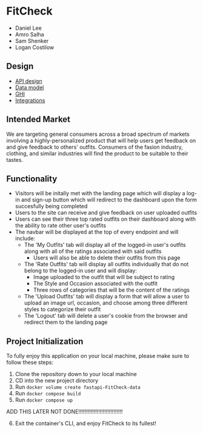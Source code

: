 # FitCheck

- Daniel Lee
- Amro Salha
- Sam Shenker
- Logan Costilow

## Design

- [API design](docs/apis.md)
- [Data model](docs/data-model.md)
- [GHI](docs/ghi.md)
- [Integrations](docs/integrations.md)

## Intended Market

We are targeting general consumers across a broad spectrum of markets involving a highly-personalized product that will help users get feedback on and give feedback to others' outfits. Consumers of the fasion industry, clothing, and similar industries will find the product to be suitable to their tastes.

## Functionality

- Visitors will be initally met with the landing page which will display a log-in and sign-up button which will redirect to the dashboard upon the form succesfully being completed
- Users to the site can receive and give feedback on user uploaded outfits
- Users can see their three top rated outfits on their dashboard along with the ability to rate other user's outfits
- The navbar will be displayed at the top of every endpoint and will include:
    - The 'My Outfits' tab will display all of the logged-in user's outfits along with all of the ratings associated with said outfits
        - Users will also be able to delete their outfits from this page
    - The 'Rate Outfits' tab will display all outfits individually that do not belong to the logged-in user and will display:
        - Image uploaded to the outfit that will be subject to rating
        - The Style and Occasion associated with the outfit
        - Three rows of categories that will be the content of the ratings
    - The 'Upload Outfits' tab will display a form that will allow a user to upload an image url, occasion, and choose among three different styles to categorize their outfit
    - The 'Logout' tab will delete a user's cookie from the browser and redirect them to the landing page

## Project Initialization

To fully enjoy this application on your local machine, please make sure to follow these steps:

1. Clone the repository down to your local machine
2. CD into the new project directory
3. Run `docker volume create fastapi-FitCheck-data`
4. Run `docker compose build`
5. Run `docker compose up`
<!-- 6. Run `docker exec -it smelli-belli-inventory-api-1 bash` -->  ADD THIS LATER NOT DONE!!!!!!!!!!!!!!!!!!!!!!!!!!!!!
<!-- 7. Run `python manage.py loaddata products.json` -->
6. Exit the container's CLI, and enjoy FitCheck to its fullest!
